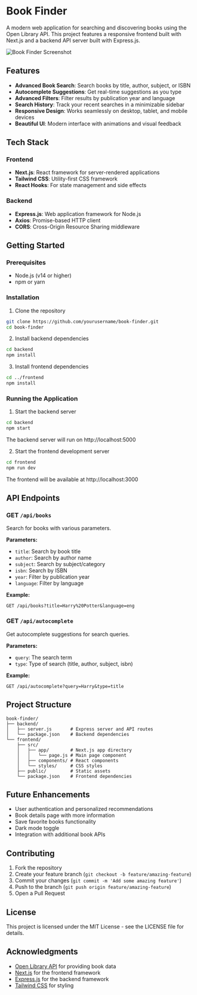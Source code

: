 # Book Finder

A modern web application for searching and discovering books using the Open Library API. This project features a responsive frontend built with Next.js and a backend API server built with Express.js.

![Book Finder Screenshot](https://via.placeholder.com/800x400?text=Book+Finder+Screenshot)

## Features

- **Advanced Book Search**: Search books by title, author, subject, or ISBN
- **Autocomplete Suggestions**: Get real-time suggestions as you type
- **Advanced Filters**: Filter results by publication year and language
- **Search History**: Track your recent searches in a minimizable sidebar
- **Responsive Design**: Works seamlessly on desktop, tablet, and mobile devices
- **Beautiful UI**: Modern interface with animations and visual feedback

## Tech Stack

### Frontend
- **Next.js**: React framework for server-rendered applications
- **Tailwind CSS**: Utility-first CSS framework
- **React Hooks**: For state management and side effects

### Backend
- **Express.js**: Web application framework for Node.js
- **Axios**: Promise-based HTTP client
- **CORS**: Cross-Origin Resource Sharing middleware

## Getting Started

### Prerequisites
- Node.js (v14 or higher)
- npm or yarn

### Installation

1. Clone the repository
```bash
git clone https://github.com/yourusername/book-finder.git
cd book-finder
```

2. Install backend dependencies
```bash
cd backend
npm install
```

3. Install frontend dependencies
```bash
cd ../frontend
npm install
```

### Running the Application

1. Start the backend server
```bash
cd backend
npm start
```
The backend server will run on http://localhost:5000

2. Start the frontend development server
```bash
cd frontend
npm run dev
```
The frontend will be available at http://localhost:3000

## API Endpoints

### GET `/api/books`
Search for books with various parameters.

**Parameters:**
- `title`: Search by book title
- `author`: Search by author name
- `subject`: Search by subject/category
- `isbn`: Search by ISBN
- `year`: Filter by publication year
- `language`: Filter by language

**Example:**
```
GET /api/books?title=Harry%20Potter&language=eng
```

### GET `/api/autocomplete`
Get autocomplete suggestions for search queries.

**Parameters:**
- `query`: The search term
- `type`: Type of search (title, author, subject, isbn)

**Example:**
```
GET /api/autocomplete?query=Harry&type=title
```

## Project Structure

```
book-finder/
├── backend/
│   ├── server.js       # Express server and API routes
│   └── package.json    # Backend dependencies
└── frontend/
    ├── src/
    │   ├── app/        # Next.js app directory
    │   │   └── page.js # Main page component
    │   ├── components/ # React components
    │   └── styles/     # CSS styles
    ├── public/         # Static assets
    └── package.json    # Frontend dependencies
```

## Future Enhancements

- User authentication and personalized recommendations
- Book details page with more information
- Save favorite books functionality
- Dark mode toggle
- Integration with additional book APIs

## Contributing

1. Fork the repository
2. Create your feature branch (`git checkout -b feature/amazing-feature`)
3. Commit your changes (`git commit -m 'Add some amazing feature'`)
4. Push to the branch (`git push origin feature/amazing-feature`)
5. Open a Pull Request

## License

This project is licensed under the MIT License - see the LICENSE file for details.

## Acknowledgments

- [Open Library API](https://openlibrary.org/developers/api) for providing book data
- [Next.js](https://nextjs.org/) for the frontend framework
- [Express.js](https://expressjs.com/) for the backend framework
- [Tailwind CSS](https://tailwindcss.com/) for styling